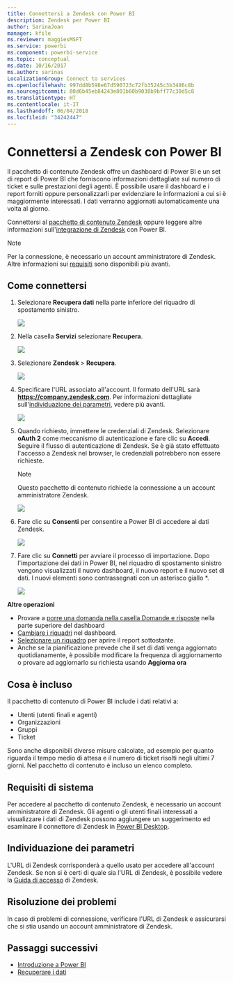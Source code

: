 ```yaml
---
title: Connettersi a Zendesk con Power BI
description: Zendesk per Power BI
author: SarinaJoan
manager: kfile
ms.reviewer: maggiesMSFT
ms.service: powerbi
ms.component: powerbi-service
ms.topic: conceptual
ms.date: 10/16/2017
ms.author: sarinas
LocalizationGroup: Connect to services
ms.openlocfilehash: 997dd8b598e67d590723c72fb35245c3b3486c8b
ms.sourcegitcommit: 80d6b45eb84243e801b60b9038b9bff77c30d5c8
ms.translationtype: HT
ms.contentlocale: it-IT
ms.lasthandoff: 06/04/2018
ms.locfileid: "34242447"
---
```

# <a name="connect-to-zendesk-with-power-bi"></a>Connettersi a Zendesk con Power BI
Il pacchetto di contenuto Zendesk offre un dashboard di Power BI e un set di report di Power BI che forniscono informazioni dettagliate sul numero di ticket e sulle prestazioni degli agenti. È possibile usare il dashboard e i report forniti oppure personalizzarli per evidenziare le informazioni a cui si è maggiormente interessati.  I dati verranno aggiornati automaticamente una volta al giorno. 

Connettersi al [pacchetto di contenuto Zendesk](https://app.powerbi.com/getdata/services/zendesk) oppure leggere altre informazioni sull'[integrazione di Zendesk](https://powerbi.microsoft.com/integrations/zendesk) con Power BI.

>[!NOTE]
>Per la connessione, è necessario un account amministratore di Zendesk. Altre informazioni sui [requisiti](#Requirements) sono disponibili più avanti.

## <a name="how-to-connect"></a>Come connettersi
1. Selezionare **Recupera dati** nella parte inferiore del riquadro di spostamento sinistro.
   
   ![](media/service-connect-to-zendesk/pbi_getdata.png)
2. Nella casella **Servizi** selezionare **Recupera**.
   
   ![](media/service-connect-to-zendesk/pbi_getservices.png) 
3. Selezionare **Zendesk** \> **Recupera**.
   
   ![](media/service-connect-to-zendesk/zendesk.png)
4. Specificare l'URL associato all'account. Il formato dell'URL sarà **https://company.zendesk.com**. Per informazioni dettagliate sull'[individuazione dei parametri](#FindingParams), vedere più avanti.
   
   ![](media/service-connect-to-zendesk/pbi_zendeskconnect.png)
5. Quando richiesto, immettere le credenziali di Zendesk.  Selezionare **oAuth 2** come meccanismo di autenticazione e fare clic su **Accedi**. Seguire il flusso di autenticazione di Zendesk. Se è già stato effettuato l'accesso a Zendesk nel browser, le credenziali potrebbero non essere richieste.
   
   > [!NOTE]
   > Questo pacchetto di contenuto richiede la connessione a un account amministratore Zendesk. 
   > 
   > 
   
   ![](media/service-connect-to-zendesk/pbi_zendesksignin.png)
6. Fare clic su **Consenti** per consentire a Power BI di accedere ai dati Zendesk.
   
   ![](media/service-connect-to-zendesk/zendesk2.jpg)
7. Fare clic su **Connetti** per avviare il processo di importazione. Dopo l'importazione dei dati in Power BI, nel riquadro di spostamento sinistro vengono visualizzati il nuovo dashboard, il nuovo report e il nuovo set di dati. I nuovi elementi sono contrassegnati con un asterisco giallo \*.
   
   ![](media/service-connect-to-zendesk/pbi_zendeskdash.png)

**Altre operazioni**

* Provare a [porre una domanda nella casella Domande e risposte](power-bi-q-and-a.md) nella parte superiore del dashboard
* [Cambiare i riquadri](service-dashboard-edit-tile.md) nel dashboard.
* [Selezionare un riquadro](service-dashboard-tiles.md) per aprire il report sottostante.
* Anche se la pianificazione prevede che il set di dati venga aggiornato quotidianamente, è possibile modificare la frequenza di aggiornamento o provare ad aggiornarlo su richiesta usando **Aggiorna ora**

## <a name="whats-included"></a>Cosa è incluso
Il pacchetto di contenuto di Power BI include i dati relativi a:  

* Utenti (utenti finali e agenti)  
* Organizzazioni  
* Gruppi  
* Ticket  

Sono anche disponibili diverse misure calcolate, ad esempio per quanto riguarda il tempo medio di attesa e il numero di ticket risolti negli ultimi 7 giorni. Nel pacchetto di contenuto è incluso un elenco completo.

<a name="Requirements"></a>

## <a name="system-requirements"></a>Requisiti di sistema
Per accedere al pacchetto di contenuto Zendesk, è necessario un account amministratore di Zendesk. Gli agenti o gli utenti finali interessati a visualizzare i dati di Zendesk possono aggiungere un suggerimento ed esaminare il connettore di Zendesk in [Power BI Desktop](desktop-connect-to-data.md).

<a name="FindingParams"></a>

## <a name="finding-parameters"></a>Individuazione dei parametri
L'URL di Zendesk corrisponderà a quello usato per accedere all'account Zendesk. Se non si è certi di quale sia l'URL di Zendesk, è possibile vedere la [Guida di accesso](https://www.zendesk.com/login/) di Zendesk.

## <a name="troubleshooting"></a>Risoluzione dei problemi
In caso di problemi di connessione, verificare l'URL di Zendesk e assicurarsi che si stia usando un account amministratore di Zendesk.

## <a name="next-steps"></a>Passaggi successivi
* [Introduzione a Power BI](service-get-started.md)
* [Recuperare i dati](service-get-data.md)

